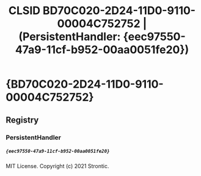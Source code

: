 ﻿---
title: "CLSID BD70C020-2D24-11D0-9110-00004C752752 | (PersistentHandler: {eec97550-47a9-11cf-b952-00aa0051fe20})"
excerpt: What is COM-Object CLSID BD70C020-2D24-11D0-9110-00004C752752?
---

# {BD70C020-2D24-11D0-9110-00004C752752}


## Registry


### PersistentHandler

##### `{eec97550-47a9-11cf-b952-00aa0051fe20}`

MIT License. Copyright (c) 2021 Strontic.


